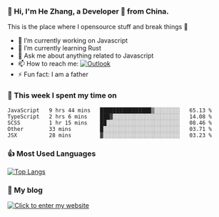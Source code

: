 ### 👋 Hi, I'm He Zhang, a Developer 🚀 from China.

This is the place where I opensource stuff and break things :rofl:

- 🔭  I’m currently working on Javascript
- 🌱  I’m currently learning Rust
- 💬  Ask me about anything related to Javascript
- 📫  How to reach me: [![Outlook](https://img.shields.io/badge/-Outlook-0078D4?style=flat&logo=Microsoft-Outlook&logoColor=white)](mailto:zhanghecool@outlook.com)
- ⚡  Fun fact: I am a father

### 💪 This week I spent my time on 
<!--START_SECTION:waka-->
```text
JavaScript   9 hrs 44 mins   ████████████████▒░░░░░░░░   65.13 % 
TypeScript   2 hrs 6 mins    ███▓░░░░░░░░░░░░░░░░░░░░░   14.08 % 
SCSS         1 hr 15 mins    ██░░░░░░░░░░░░░░░░░░░░░░░   08.46 % 
Other        33 mins         █░░░░░░░░░░░░░░░░░░░░░░░░   03.71 % 
JSX          28 mins         ▓░░░░░░░░░░░░░░░░░░░░░░░░   03.23 % 
```
<!--END_SECTION:waka-->

### 👍 Most Used Languages
[![Top Langs](https://github-readme-stats.vercel.app/api/top-langs/?username=zhanghecool&layout=compact)](https://zhanghe.cool)

### 🌈 My blog 
[![Click to enter my website](https://cdn.jsdelivr.net/gh/zhanghecool/assets/images/gif/zhanghecools.gif)](https://zhanghe.cool)
